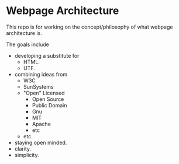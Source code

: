 Webpage Architecture
=
This repo is for working on the concept/philosophy of what webpage architecture is.

The goals include
* developing a substitute for
  * HTML.
  * UTF.
* combining ideas from
  * W3C
  * SunSystems
  * "Open" Licensed
    * Open Source
    * Public Domain
    * Gnu
    * MIT
    * Apache
    * etc
  * etc.
* staying open minded.
* clarity.
* simplicity.

